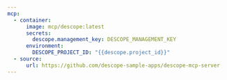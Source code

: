 ```yaml
---
mcp:
  - container:
      image: mcp/descope:latest
      secrets:
        descope.management_key: DESCOPE_MANAGEMENT_KEY
      environment:
        DESCOPE_PROJECT_ID: "{{descope.project_id}}"
  - source:
      url: https://github.com/descope-sample-apps/descope-mcp-server
---
```

